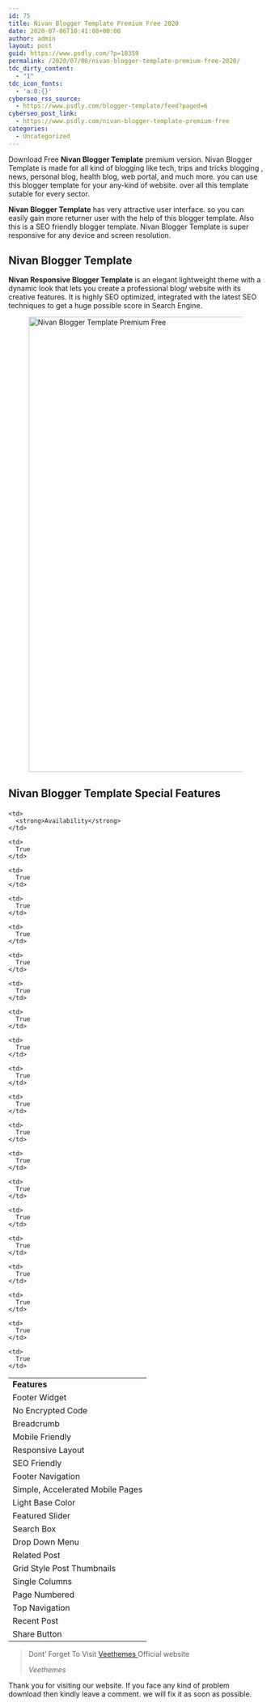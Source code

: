 ```yaml
---
id: 75
title: Nivan Blogger Template Premium Free 2020
date: 2020-07-06T10:41:08+00:00
author: admin
layout: post
guid: https://www.psdly.com/?p=18359
permalink: /2020/07/06/nivan-blogger-template-premium-free-2020/
tdc_dirty_content:
  - "1"
tdc_icon_fonts:
  - 'a:0:{}'
cyberseo_rss_source:
  - https://www.psdly.com/blogger-template/feed?paged=6
cyberseo_post_link:
  - https://www.psdly.com/nivan-blogger-template-premium-free
categories:
  - Uncategorized
---
```

Download Free **Nivan Blogger Template** premium version. Nivan Blogger Template is made for all kind of blogging like tech, trips and tricks blogging , news, personal blog, health blog, web portal, and much more. you can use this blogger template for your any-kind of website. over all this template sutable for every sector.

**Nivan Blogger Template** has very attractive user interface. so you can easily gain more returner user with the help of this blogger template. Also this is a SEO friendly blogger template. Nivan Blogger Template is super responsive for any device and screen resolution.

## Nivan Blogger Template

**Nivan Responsive Blogger Template**&nbsp;is an elegant lightweight theme with a dynamic look that lets you create a professional blog/ website with its creative features. It is highly SEO optimized, integrated with the latest SEO techniques to get a huge possible score in Search Engine.&nbsp;<figure class="wp-block-image size-large">

<img loading="lazy" width="1200" height="900" src="https://i2.wp.com/www.psdly.com/wp-content/uploads/2020/07/Nivan-Blogger-Template-1.jpg?fit=1024%2C768&ssl=1" alt="Nivan Blogger Template Premium Free " class="wp-image-18421" srcset="https://i2.wp.com/www.psdly.com/wp-content/uploads/2020/07/Nivan-Blogger-Template-1.jpg?w=1200&ssl=1 1200w, https://i2.wp.com/www.psdly.com/wp-content/uploads/2020/07/Nivan-Blogger-Template-1.jpg?resize=300%2C225&ssl=1 300w, https://i2.wp.com/www.psdly.com/wp-content/uploads/2020/07/Nivan-Blogger-Template-1.jpg?resize=1024%2C768&ssl=1 1024w, https://i2.wp.com/www.psdly.com/wp-content/uploads/2020/07/Nivan-Blogger-Template-1.jpg?resize=768%2C576&ssl=1 768w, https://i2.wp.com/www.psdly.com/wp-content/uploads/2020/07/Nivan-Blogger-Template-1.jpg?resize=370%2C278&ssl=1 370w, https://i2.wp.com/www.psdly.com/wp-content/uploads/2020/07/Nivan-Blogger-Template-1.jpg?resize=787%2C590&ssl=1 787w, https://i2.wp.com/www.psdly.com/wp-content/uploads/2020/07/Nivan-Blogger-Template-1.jpg?resize=424%2C318&ssl=1 424w" sizes="(max-width: 1000px) 100vw, 1000px" title="Nivan Blogger Template Premium Free 2020 2" /> </figure> 

## Nivan Blogger Template Special Features<figure class="wp-block-table"> 

<table>
  <tr>
    <td>
      <strong>Features</strong>
    </td>
    
    <td>
      <strong>Availability</strong>
    </td>
  </tr>
  
  <tr>
    <td>
      Footer Widget
    </td>
    
    <td>
      True
    </td>
  </tr>
  
  <tr>
    <td>
      No Encrypted Code
    </td>
    
    <td>
      True
    </td>
  </tr>
  
  <tr>
    <td>
      Breadcrumb
    </td>
    
    <td>
      True
    </td>
  </tr>
  
  <tr>
    <td>
      Mobile Friendly
    </td>
    
    <td>
      True
    </td>
  </tr>
  
  <tr>
    <td>
      Responsive Layout
    </td>
    
    <td>
      True
    </td>
  </tr>
  
  <tr>
    <td>
      SEO Friendly
    </td>
    
    <td>
      True
    </td>
  </tr>
  
  <tr>
    <td>
      Footer Navigation
    </td>
    
    <td>
      True
    </td>
  </tr>
  
  <tr readability="3">
    <td>
      Simple, Accelerated Mobile Pages
    </td>
    
    <td>
      True
    </td>
  </tr>
  
  <tr>
    <td>
      Light Base Color
    </td>
    
    <td>
      True
    </td>
  </tr>
  
  <tr>
    <td>
      Featured Slider
    </td>
    
    <td>
      True
    </td>
  </tr>
  
  <tr>
    <td>
      Search Box
    </td>
    
    <td>
      True
    </td>
  </tr>
  
  <tr>
    <td>
      Drop Down Menu
    </td>
    
    <td>
      True
    </td>
  </tr>
  
  <tr>
    <td>
      Related Post
    </td>
    
    <td>
      True
    </td>
  </tr>
  
  <tr readability="2">
    <td>
      Grid Style Post Thumbnails
    </td>
    
    <td>
      True
    </td>
  </tr>
  
  <tr>
    <td>
      Single Columns
    </td>
    
    <td>
      True
    </td>
  </tr>
  
  <tr>
    <td>
      Page Numbered
    </td>
    
    <td>
      True
    </td>
  </tr>
  
  <tr>
    <td>
      Top Navigation
    </td>
    
    <td>
      True
    </td>
  </tr>
  
  <tr>
    <td>
      Recent Post
    </td>
    
    <td>
      True
    </td>
  </tr>
  
  <tr>
    <td>
      Share Button
    </td>
    
    <td>
      True
    </td>
  </tr>
</table></figure> 

<blockquote class="wp-block-quote" readability="4.2372881355932">
  <p>
    Dont’ Forget To Visit <a href="https://veethemes.co.in/themes/" class="rank-math-link" rel="nofollow noopener noreferrer" target="_blank">Veethemes </a>Official website
  </p>
  
  <p>
    <cite>Veethemes</cite>
  </p>
</blockquote>

Thank you for visiting our website. If you face any kind of problem download then kindly leave a comment. we will fix it as soon as possible.